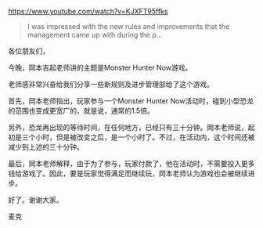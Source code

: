 https://www.youtube.com/watch?v=KJXFT95ffks

> I was impressed with the new rules and improvements that the management came up with during the p...

各位朋友们，

今晚，岡本吉起老师讲的主题是Monster Hunter Now游戏。

老师感非常兴奋给我们分享一些新规则及进步管理部给了这个游戏。

首先，岡本老师指出，玩家参与一个Monster Hunter Now活动时，碰到小型恐龙的范围也变成更宽广的，就是说，通常的1.5倍。

另外，恐龙再出现的等待时间，在任何地方，已经只有三十分钟。岡本老师说，起初是三个小时，但是被改变之后，是一个小时了。不过，在活动内，这个时间还被减少到上述的三十分钟。

最后，岡本老师解释，由于为了参与，玩家付款了，他在活动时，不需要投入更多钱给游戏了。因此，要是玩家觉得满足而继续玩，岡本老师认为游戏也会被继续进步。

好了。谢谢大家。

麦克
